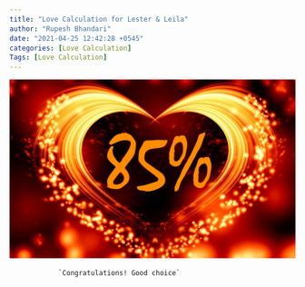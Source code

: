 ```yaml
---
title: "Love Calculation for Lester & Leila"
author: "Rupesh Bhandari"
date: "2021-04-25 12:42:28 +0545"
categories: [Love Calculation]
Tags: [Love Calculation]
---
```


![Match Picture](/assets/img/lovecal/lester-leila.jpg)

                `Congratulations! Good choice`
    